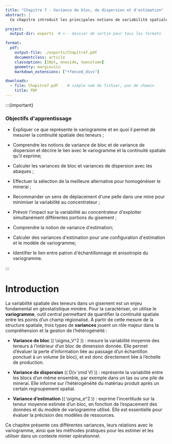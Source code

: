 ```yaml
---
title: "Chapitre 7 - Variance de bloc, de dispersion et d'estimation"
abstract: |
  Ce chapitre introduit les principales notions de variabilité spatiale en géostatistique minière à travers l’étude des variances de bloc, de dispersion et d’estimation. En s’appuyant sur le variogramme, outil central de mesure de la continuité spatiale, il explore la manière dont la structure spatiale des teneurs influence la variabilité observée à différentes échelles. Les méthodes de calcul des variances sont présentées, incluant l’utilisation d’abaques, et appliquées à des décisions pratiques telles que l’homogénéisation du minerai, la planification des déplacements d’engins miniers et la gestion de la variabilité au concentrateur. Le chapitre traite également de la variance d’estimation, en lien avec la configuration d’échantillonnage et l’anisotropie du variogramme, permettant une évaluation plus précise de l’incertitude associée aux modèles de ressources.

project:
  output-dir: exports  # <-- dossier de sortie pour tous les formats

format:
  pdf:
    output-file: ./exports/Chapitre7.pdf
    documentclass: article
    classoption: [10pt, oneside, twocolumn]
    geometry: margin=1in
    markdown_extensions: ["+fenced_divs"]

downloads:
  - file: Chapitre7.pdf    # simple nom de fichier, pas de chemin
    title: PDF
---
```


:::{important}
### Objectifs d'apprentissage
-   Expliquer ce que représente le variogramme et en quoi il permet de mesurer la continuité spatiale des teneurs ;

-   Comprendre les notions de variance de bloc et de variance de dispersion et décrire le lien avec le
variogramme et la continuité spatiale qu'il exprime;

-   Calculer les variances de bloc et variances de dispersion avec les abaques ;

-   Effectuer la sélection de la meilleure alternative pour homogénéiser le minerai ;

-   Recommander un sens de déplacement d'une pelle dans une mine pour minimiser la variabilité au concentrateur ;

-   Prévoir l'impact sur la variabilité au concentrateur d'exploiter simultanément différentes portions du gisement ;

-   Comprendre la notion de variance d'estimation;

-   Calculer des variances d'estimation pour une configuration d'estimation et le modèle de variogramme;

-   Identifier le lien entre patron d'échantillonnage et anisotropie du variogramme.

:::

# Introduction

La variabilité spatiale des teneurs dans un gisement est un enjeu fondamental en géostatistique minière. Pour la caractériser, on utilise le **variogramme**, outil central permettant de quantifier la continuité spatiale entre les points d’un champ régionalisé. À partir de cette mesure de la structure spatiale, trois types de **variances** jouent un rôle majeur dans la compréhension et la gestion de l’hétérogénéité :

- **Variance de bloc** (\( \sigma_V^2 \)) : mesure la variabilité moyenne des teneurs à l’intérieur d’un bloc de dimension donnée. Elle permet d’évaluer la perte d’information liée au passage d’un échantillon ponctuel à un volume (le bloc), et est donc directement liée à l’échelle de production.

- **Variance de dispersion** (\( D(v \mid V) \)) : représente la variabilité entre les blocs d’un même ensemble, par exemple dans un tas ou une pile de minerai. Elle informe sur l’hétérogénéité du matériau produit après un certain regroupement spatial.

- **Variance d’estimation** (\( \sigma_e^2 \)) : exprime l’incertitude sur la teneur moyenne estimée d’un bloc, en fonction de l’espacement des données et du modèle de variogramme utilisé. Elle est essentielle pour évaluer la précision des modèles de ressources.

Ce chapitre présente ces différentes variances, leurs relations avec le variogramme, ainsi que les méthodes pratiques pour les estimer et les utiliser dans un contexte minier opérationnel.

